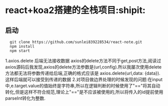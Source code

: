    # react+koa2搭建的全栈项目:shipit:

   ## 启动 
   ```
     git clone https://github.com/sunlei839228534/react-note.git
     npm install
     npm start
   ```



   1.axios.delete 后端无法接收数据
   axios的delete方法不同于get,post方法,阅读过axios源码后我发现,axios的delete方法参数是(url,config).所以我屡次使用delete方法都无法将参数传递给后端,正确的格式应该是 axios.delete(url,data: {data}).这样后端就可以接受到传递的数据
   2.对项目做边界处理的时候发现的问题:在input中,e.target.value的值始终是字符串,所以在逻辑判断的时候使用了"=="将其自动转化,但是这样不符合规范,理论上"=="是不应该被使用的,所以将传入的id提前使用parseInt转化为整数.
